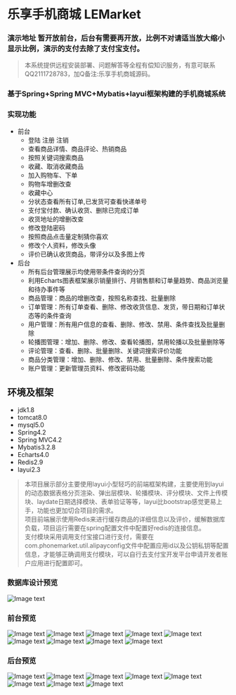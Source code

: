 # 乐享手机商城 LEMarket

### 演示地址 暂开放前台，后台有需要再开放，比例不对请适当放大缩小显示比例，演示的支付去除了支付宝支付。
>本系统提供远程安装部署、问题解答等全程有偿知识服务，有意可联系QQ2111728783，加Q备注:乐享手机商城源码。

### 基于Spring+Spring MVC+Mybatis+layui框架构建的手机商城系统
### 实现功能
* 前台
  * 登陆 注册 注销
  * 查看商品详情、商品评论、热销商品
  * 按照关键词搜索商品
  * 收藏、取消收藏商品
  * 加入购物车、下单
  * 购物车增删改查
  * 收藏中心
  * 分状态查看所有订单,已发货可查看快递单号
  * 支付宝付款、确认收货、删除已完成订单
  * 收货地址的增删改查
  * 修改登陆密码
  * 按照商品点击量定制猜你喜欢
  * 修改个人资料，修改头像
  * 评价已确认收货商品，带评分以及多图上传
* 后台
  * 所有后台管理展示均使用带条件查询的分页
  * 利用Echarts图表框架展示销量排行、月销售额和订单量趋势、商品浏览量和待办事件等
  * 商品管理：商品的增删改查，按照名称查找、批量删除
  * 订单管理：所有订单查看、删除、修改收货信息、发货，带日期和订单状态等的条件查询
  * 用户管理：所有用户信息的查看、删除、修改、禁用、条件查找及批量删除
  * 轮播图管理：增加、删除、修改、查看轮播图，禁用轮播以及批量删除等
  * 评论管理：查看、删除、批量删除、关键词搜索评价功能
  * 商品分类管理：增加、删除、修改、禁用、批量删除、条件搜索功能
  * 账户管理：更新管理员资料、修改密码功能
## 环境及框架
  * jdk1.8
  * tomcat8.0
  * mysql5.0
  * Spring4.2
  * Spring MVC4.2
  * Mybatis3.2.8
  * Echarts4.0
  * Redis2.9
  * layui2.3 <br/>
>本项目展示部分主要使用layui小型轻巧的前端框架构建，主要使用到layui的动态数据表格分页渲染、弹出层模块、轮播模块、评分模块、文件上传模块、laydate日期选择模块、表单验证等等，layui比bootstrap感觉更易上手，功能也更加切合项目的需求。<br/>
>项目前端展示使用Redis来进行缓存商品的详细信息以及评价，缓解数据库负载，项目运行需要在spring配置文件中配置好redis的连接信息。<br/>
>支付模块采用调用支付宝接口进行支付，需要在com.phonemarket.util.alipayconfig文件中配置应用id以及公钥私钥等配置信息，才能够正确调用支付模块，可以自行去支付宝开发平台申请开发者账户应用进行配置即可。<br/>

### 数据库设计预览

![Image text](https://github.com/DawnandGloaming/Image-Storage/blob/master/sql.png)

### 前台预览
![Image text](https://github.com/DawnandGloaming/Image-Storage/blob/master/qian1.png)
![Image text](https://github.com/DawnandGloaming/Image-Storage/blob/master/qian2.png)
![Image text](https://github.com/DawnandGloaming/Image-Storage/blob/master/qian3.png)
![Image text](https://github.com/DawnandGloaming/Image-Storage/blob/master/qian4.png)
![Image text](https://github.com/DawnandGloaming/Image-Storage/blob/master/qian5.png)
![Image text](https://github.com/DawnandGloaming/Image-Storage/blob/master/qian6.png)
![Image text](https://github.com/DawnandGloaming/Image-Storage/blob/master/qian7.png)
![Image text](https://github.com/DawnandGloaming/Image-Storage/blob/master/qian8.png)
![Image text](https://github.com/DawnandGloaming/Image-Storage/blob/master/qian9.png)
### 后台预览
![Image text](https://github.com/DawnandGloaming/Image-Storage/blob/master/hou1.png)
![Image text](https://github.com/DawnandGloaming/Image-Storage/blob/master/hou2.png)
![Image text](https://github.com/DawnandGloaming/Image-Storage/blob/master/hou3.png)
![Image text](https://github.com/DawnandGloaming/Image-Storage/blob/master/hou4.png)
![Image text](https://github.com/DawnandGloaming/Image-Storage/blob/master/hou5.png)
![Image text](https://github.com/DawnandGloaming/Image-Storage/blob/master/hou6.png)
![Image text](https://github.com/DawnandGloaming/Image-Storage/blob/master/hou7.png)
![Image text](https://github.com/DawnandGloaming/Image-Storage/blob/master/hou8.png)

